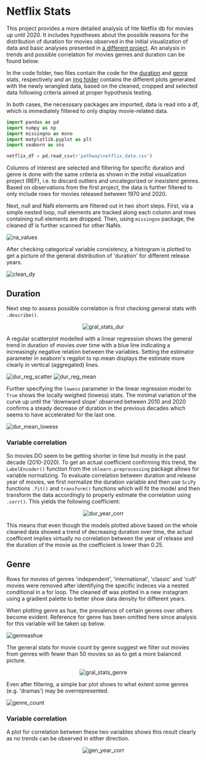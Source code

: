 # Netflix Stats 
This project provides a more detailed analysis of hte Netflix db for movies up until 2020. It includes hypotheses about the possible reasons for the distribution of duration for movies observed in the initial visualization of data and basic analyses presented in [a different project](https://github.com/herguad/data_analysis). An analysis in trends and possible correlation for movies genres and duration can be found below.

In the code folder, two files contain the code for the [duration](code\duration_stats.py) and [genre](code\genre_stats.py) stats, respectively and an [img folder]() contains the different plots generated with the newly wrangled data, based on the cleaned, cropped and selected data following criteria aimed at proper hypothesis testing.


In both cases, the necesssary packages are imported, data is read into a df, which is immediately filtered to only display movie-related data. 

```python
import pandas as pd
import numpy as np
import missingno as msno
import matplotlib.pyplot as plt
import seaborn as sns

netflix_df = pd.read_csv(r'pathway\netflix_data.csv')
```

Columns of interest are selected and filtering for specific duration and genre is done with the same criteria as shown in the initial visualization project (REF), i.e. to discard outliers and uncategorized or inexistent genres. Based on observations from the first project, the data is further filtered to only include rows for movies released between 1970 and 2020.

Next, null and NaN elements are filtered out in two short steps. First, via a simple nested loop, null elements are tracked along each column and rows containing null elements are dropped. Then, using `missingno` package, the cleaned df is further scanned for other NaNs.

<img src="imgs\na_values.png" alt="na_values">

After checking categorical variable consistency, a histogram is plotted to get a picture of the general distribution of 'duration' for different release years.

<img src="imgs\clean_dy.png" alt="clean_dy">

## Duration

Next step to assess possible correlation is first checking general stats with `.describe()`.
<p align="center">
<img src="imgs\describe_dur_year.png" alt="gral_stats_dur"> 
</p>

A regular scatterplot modelled with a linear regression shows the general trend in duration of movies over time with a blue line indicating a increasingly negative relation between the variables. Setting the estimator parameter in seaborn's regplot to np.mean displays the estimate more clearly in vertical (aggregated) lines.

<img src="imgs\dur_reg_scatter.png" alt="dur_reg_scatter"> 

<img src="imgs\dur_mean.png" alt="dur_reg_mean"> 

Further specifying the `lowess` parameter in the linear regression model to `True` shows the locally weighed (lowess) stats. The minimal variation of the curve up until the 'downward slope' observed between 2010 and 2020 confirms a steady decrease of duration in the previous decades which seems to have accelerated for the last one.

<img src="imgs\dur_mean_lowess.png" alt="dur_mean_lowess"> 

### Variable correlation

So movies DO seem to be getting shorter in time but mostly in the past decade (2010-2020). To get an actual coefficient confirming this trend, the `LabelEncoder()` function from the `sklearn.preprocessing` package allows for variable normalizing. To evaluate correlation between duration and release year of movies, we first normalize the duration variable and then use `SciPy` functions `.fit()` and `transform()` functions which will fit the model and then transform the data accordingly to properly estimate the correlation using `.corr()`. This yields the following coefficient:

<p align="center">
<img src="imgs\corr_dur_year.png" alt="dur_year_corr"> 
</p>

This means that even though the models plotted above based on the whole cleaned data showed a trend of decreasing duration over time, the actual coefficent implies virtually no correlation between the year of release and the duration of the movie as the coefficient is lower than 0.25. 

## Genre

Rows for movies of genres 'independent', 'international', 'classic' and 'cult' movies were removed after identifying the specific indeces via a nested conditional in a for loop. The cleaned df was plotted in a new instagram using a gradient palette to better show data density for different years. 

When plotting genre as hue, the prevalence of certain genres over others become evident. Reference for genre has been omitted here since analysis for this variable will be taken up below.

<img src="imgs\dur_yea_gen_scatter.png" alt="genreashue">

The general stats for movie count by genre suggest we filter out movies from genres with fewer than 50 movies so as to get a more balanced picture.

<p align="center">
<img src="imgs\mcount_describe().png" alt="gral_stats_genre"> 
</p>

Even after filtering, a simple bar plot shows to what extent some genres (e.g. 'dramas') may be overrepresented.

<img src="imgs\genre_mcount.png" alt="genre_count">

### Variable correlation

A plot for correlation between these two variables shows this result clearly as no trends can be observed in either direction.

<p align="center">
<img src="imgs\year_genre_corr.png" alt="gen_year_corr"> 
</p>
